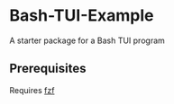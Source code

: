 # Bash-TUI-Example
A starter package for a Bash TUI program

## Prerequisites
Requires [fzf](https://github.com/junegunn/fzf)
